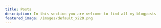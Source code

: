 ```yaml
---
title: Posts
description: In this section you are welcome to find all my blogposts
featured_image: /images/default_x220.png
---
```

